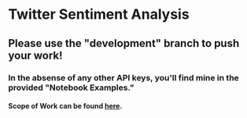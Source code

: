 # Twitter Sentiment Analysis

## Please use the "development" branch to push your work!

### In the absense of any other API keys, you'll find mine in the provided "Notebook Examples."

#### Scope of Work can be found [here](https://docs.google.com/document/d/1H4sKoo_S_lITEG_mdsILKSM09oxS3vMalHmTXF_535I/edit?usp=sharing).
